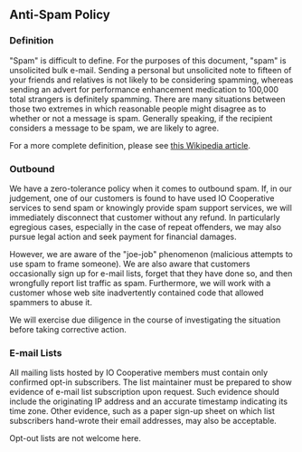## Anti-Spam Policy

### Definition

"Spam" is difficult to define. For the purposes of this document, "spam" is unsolicited bulk e-mail. Sending a personal but unsolicited note to fifteen of your friends and relatives is not likely to be considering spamming, whereas sending an advert for performance enhancement medication to 100,000 total strangers is definitely spamming. There are many situations between those two extremes in which reasonable people might disagree as to whether or not a message is spam. Generally speaking, if the recipient considers a message to be spam, we are likely to agree.

For a more complete definition, please see [this Wikipedia article][Spam (electronic)].

   [Spam (electronic)]: http://en.wikipedia.org/wiki/Spam_%28electronic%29


### Outbound

We have a zero-tolerance policy when it comes to outbound spam. If, in our judgement, one of our customers is found to have used IO Cooperative services to send spam or knowingly provide spam support services, we will immediately disconnect that customer without any refund. In particularly egregious cases, especially in the case of repeat offenders, we may also pursue legal action and seek payment for financial damages.

However, we are aware of the "joe-job" phenomenon (malicious attempts to use spam to frame someone). We are also aware that customers occasionally sign up for e-mail lists, forget that they have done so, and then wrongfully report list traffic as spam. Furthermore, we will work with a customer whose web site inadvertently contained code that allowed spammers to abuse it.

We will exercise due diligence in the course of investigating the situation before taking corrective action.

### E-mail Lists

All mailing lists hosted by IO Cooperative members must contain only confirmed opt-in subscribers. The list maintainer must be prepared to show evidence of e-mail list subscription upon request. Such evidence should include the originating IP address and an accurate timestamp indicating its time zone. Other evidence, such as a paper sign-up sheet on which list subscribers hand-wrote their email addresses, may also be acceptable.

Opt-out lists are not welcome here.

